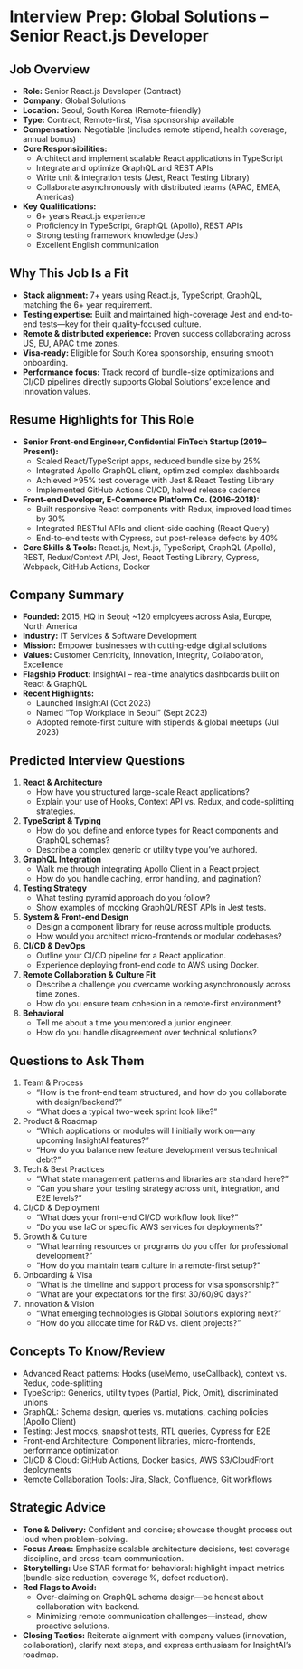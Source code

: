 # Interview Prep: Global Solutions – Senior React.js Developer

## Job Overview
- **Role:** Senior React.js Developer (Contract)  
- **Company:** Global Solutions  
- **Location:** Seoul, South Korea (Remote-friendly)  
- **Type:** Contract, Remote-first, Visa sponsorship available  
- **Compensation:** Negotiable (includes remote stipend, health coverage, annual bonus)  
- **Core Responsibilities:**  
  - Architect and implement scalable React applications in TypeScript  
  - Integrate and optimize GraphQL and REST APIs  
  - Write unit & integration tests (Jest, React Testing Library)  
  - Collaborate asynchronously with distributed teams (APAC, EMEA, Americas)  
- **Key Qualifications:**  
  - 6+ years React.js experience  
  - Proficiency in TypeScript, GraphQL (Apollo), REST APIs  
  - Strong testing framework knowledge (Jest)  
  - Excellent English communication  

## Why This Job Is a Fit
- **Stack alignment:** 7+ years using React.js, TypeScript, GraphQL, matching the 6+ year requirement.  
- **Testing expertise:** Built and maintained high-coverage Jest and end-to-end tests—key for their quality-focused culture.  
- **Remote & distributed experience:** Proven success collaborating across US, EU, APAC time zones.  
- **Visa-ready:** Eligible for South Korea sponsorship, ensuring smooth onboarding.  
- **Performance focus:** Track record of bundle-size optimizations and CI/CD pipelines directly supports Global Solutions’ excellence and innovation values.

## Resume Highlights for This Role
- **Senior Front-end Engineer, Confidential FinTech Startup (2019–Present):**  
  - Scaled React/TypeScript apps, reduced bundle size by 25%  
  - Integrated Apollo GraphQL client, optimized complex dashboards  
  - Achieved ≥95% test coverage with Jest & React Testing Library  
  - Implemented GitHub Actions CI/CD, halved release cadence  
- **Front-end Developer, E-Commerce Platform Co. (2016–2018):**  
  - Built responsive React components with Redux, improved load times by 30%  
  - Integrated RESTful APIs and client-side caching (React Query)  
  - End-to-end tests with Cypress, cut post-release defects by 40%  
- **Core Skills & Tools:** React.js, Next.js, TypeScript, GraphQL (Apollo), REST, Redux/Context API, Jest, React Testing Library, Cypress, Webpack, GitHub Actions, Docker  

## Company Summary
- **Founded:** 2015, HQ in Seoul; ~120 employees across Asia, Europe, North America  
- **Industry:** IT Services & Software Development  
- **Mission:** Empower businesses with cutting-edge digital solutions  
- **Values:** Customer Centricity, Innovation, Integrity, Collaboration, Excellence  
- **Flagship Product:** InsightAI – real-time analytics dashboards built on React & GraphQL  
- **Recent Highlights:**  
  - Launched InsightAI (Oct 2023)  
  - Named “Top Workplace in Seoul” (Sept 2023)  
  - Adopted remote-first culture with stipends & global meetups (Jul 2023)  

## Predicted Interview Questions
1. **React & Architecture**  
   - How have you structured large-scale React applications?  
   - Explain your use of Hooks, Context API vs. Redux, and code-splitting strategies.  
2. **TypeScript & Typing**  
   - How do you define and enforce types for React components and GraphQL schemas?  
   - Describe a complex generic or utility type you’ve authored.  
3. **GraphQL Integration**  
   - Walk me through integrating Apollo Client in a React project.  
   - How do you handle caching, error handling, and pagination?  
4. **Testing Strategy**  
   - What testing pyramid approach do you follow?  
   - Show examples of mocking GraphQL/REST APIs in Jest tests.  
5. **System & Front-end Design**  
   - Design a component library for reuse across multiple products.  
   - How would you architect micro-frontends or modular codebases?  
6. **CI/CD & DevOps**  
   - Outline your CI/CD pipeline for a React application.  
   - Experience deploying front-end code to AWS using Docker.  
7. **Remote Collaboration & Culture Fit**  
   - Describe a challenge you overcame working asynchronously across time zones.  
   - How do you ensure team cohesion in a remote-first environment?  
8. **Behavioral**  
   - Tell me about a time you mentored a junior engineer.  
   - How do you handle disagreement over technical solutions?

## Questions to Ask Them
1. Team & Process  
   - “How is the front-end team structured, and how do you collaborate with design/backend?”  
   - “What does a typical two-week sprint look like?”  
2. Product & Roadmap  
   - “Which applications or modules will I initially work on—any upcoming InsightAI features?”  
   - “How do you balance new feature development versus technical debt?”  
3. Tech & Best Practices  
   - “What state management patterns and libraries are standard here?”  
   - “Can you share your testing strategy across unit, integration, and E2E levels?”  
4. CI/CD & Deployment  
   - “What does your front-end CI/CD workflow look like?”  
   - “Do you use IaC or specific AWS services for deployments?”  
5. Growth & Culture  
   - “What learning resources or programs do you offer for professional development?”  
   - “How do you maintain team culture in a remote-first setup?”  
6. Onboarding & Visa  
   - “What is the timeline and support process for visa sponsorship?”  
   - “What are your expectations for the first 30/60/90 days?”  
7. Innovation & Vision  
   - “What emerging technologies is Global Solutions exploring next?”  
   - “How do you allocate time for R&D vs. client projects?”

## Concepts To Know/Review
- Advanced React patterns: Hooks (useMemo, useCallback), context vs. Redux, code-splitting  
- TypeScript: Generics, utility types (Partial, Pick, Omit), discriminated unions  
- GraphQL: Schema design, queries vs. mutations, caching policies (Apollo Client)  
- Testing: Jest mocks, snapshot tests, RTL queries, Cypress for E2E  
- Front-end Architecture: Component libraries, micro-frontends, performance optimization  
- CI/CD & Cloud: GitHub Actions, Docker basics, AWS S3/CloudFront deployments  
- Remote Collaboration Tools: Jira, Slack, Confluence, Git workflows  

## Strategic Advice
- **Tone & Delivery:** Confident and concise; showcase thought process out loud when problem-solving.  
- **Focus Areas:** Emphasize scalable architecture decisions, test coverage discipline, and cross-team communication.  
- **Storytelling:** Use STAR format for behavioral: highlight impact metrics (bundle-size reduction, coverage %, defect reduction).  
- **Red Flags to Avoid:**  
  - Over-claiming on GraphQL schema design—be honest about collaboration with backend.  
  - Minimizing remote communication challenges—instead, show proactive solutions.  
- **Closing Tactics:** Reiterate alignment with company values (innovation, collaboration), clarify next steps, and express enthusiasm for InsightAI’s roadmap.